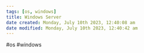 ```yaml
---
tags: [os, windows]
title: Windows Server
date created: Monday, July 10th 2023, 12:40:08 am
date modified: Monday, July 10th 2023, 12:40:42 am
---
```

#os #windows